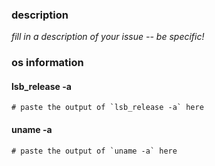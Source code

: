 <!--
NOTE: deadsnakes only provides packages for ubuntu LTS releases (even number + .04)
- it's a lot of  **free** work already to build packages for LTS releases
- if you or your company would like to pay for this, please reach out directly
  (you can find my email address in my commits)

If you appreciate the work done here, please consider sponsoring:
- https://github.com/sponsors/asottile
-->

### description

_fill in a description of your issue -- be specific!_

### os information

#### lsb_release -a

```
# paste the output of `lsb_release -a` here
```

#### uname -a

```
# paste the output of `uname -a` here
```
